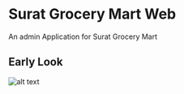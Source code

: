 # Surat Grocery Mart Web

An admin Application for Surat Grocery Mart

## Early Look

![alt text](https://drive.google.com/uc?export=view&id=1Vl9xgbLW6MRVAmt_uWUmP50gG3F_T6V2)

